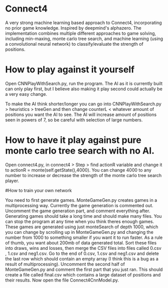 # Connect4

A very strong machine learning based approach to Connect4, incorporating no prior game knowledge. Inspired by deepmind's alphazero. The implementation combines multiple different approaches to game solving, including min-maxing, monte carlo tree search, and machine learning (using a convolutional neural network) to classify/evaluate the strength of positions.

# How to play against it yourself

Open CNNPlayWithSearch.py, run the program. The AI as it is currently built can only play first, but I believe also making it play second could actually be a very easy change. 

To make the AI think shorter/longer you can go into CNNPlayWithSearch.py > heuristics > treeGen and then change counterL < whatever amount of positions you want the AI to see. The AI will increase amount of positions seen in powers of 7, so be careful with selection of large numbers.

# How to have it play against pure monte carlo tree search with no AI.

Open connect4.py, in connect4 > Step > find actionR variable and change it to actionR = monte(self.getState(),4000). You can change 4000 to any number to increase or decrease the strength of the monte carlo tree search player.

#How to train your own network

You need to first generate games. MonteGameGen.py creates games in a multiprocessing way. Currently the game generation is commented out. Uncomment the game generation part, and comment everything after. Generating games should take a long time and should make many files. You can stop the program at any time when you think theres enough games. These games are generated using just monteSearch of depth 1000, which you can change by scrolling up in MonteGameGen.py and changing the number from 1000 to something smaller if you want it to run faster. As a rule of thumb, you want about 200mb of data generated total. Sort these files into draws, wins and losses, then merge the CSV files into files called 0.csv , 1.csv and neg1.csv. Go to the end of 0.csv, 1.csv and neg1.csv and delete the last row which should contain an empty array (I think this is a bug as a result of multiprocessing). Uncomment the second half of MonteGameGen.py and comment the first part that you just ran. This should create a file called final.csv which contains a large dataset of positions and their results. Now open the file Connect4CnnModel.py. 

